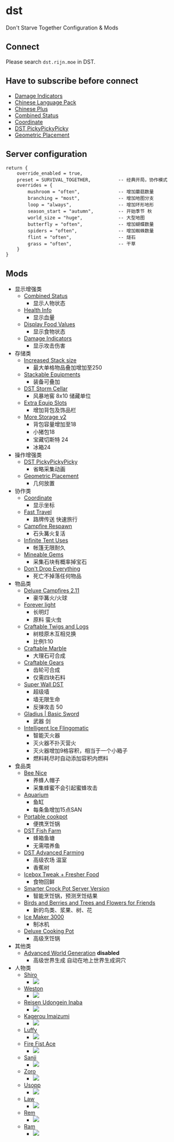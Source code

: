 # dst
Don't Starve Together Configuration &amp; Mods

## Connect

Please search `dst.rijn.moe` in DST.

## Have to subscribe before connect

- [Damage Indicators](https://steamcommunity.com/sharedfiles/filedetails/?id=543945797)
- [Chinese Language Pack](https://steamcommunity.com/sharedfiles/filedetails/?id=367546858)
- [Chinese Plus](https://steamcommunity.com/sharedfiles/filedetails/?id=572538624)
- [Combined Status](https://steamcommunity.com/sharedfiles/filedetails/?id=376333686)
- [Coordinate](https://steamcommunity.com/sharedfiles/filedetails/?id=373480109)
- [DST PickyPickyPicky](https://steamcommunity.com/sharedfiles/filedetails/?id=356398534)
- [Geometric Placement](https://steamcommunity.com/sharedfiles/filedetails/?id=351325790)

## Server configuration

```
return {
    override_enabled = true,
    preset = SURVIVAL_TOGETHER,          -- 经典开局，协作模式
    overrides = {
        mushroom = "often",              -- 增加蘑菇数量
        branching = "most",              -- 增加地图分支
        loop = "always",                 -- 增加环形地形
        season_start = "autumn",         -- 开始季节 秋
        world_size = "huge",             -- 大型地图
        butterfly = "often",             -- 增加蝴蝶数量
        spiders = "often",               -- 增加蜘蛛数量
        flint = "often",                 -- 燧石
        grass = "often",                 -- 干草
    }
}
```

## Mods

* 显示增强类
    - [Combined Status](https://steamcommunity.com/sharedfiles/filedetails/?id=376333686)
        + 显示人物状态
    - [Health Info](https://steamcommunity.com/sharedfiles/filedetails/?id=375859599)
        + 显示血量
    - [Display Food Values](https://steamcommunity.com/sharedfiles/filedetails/?id=347079953)
        + 显示食物状态
    - [Damage Indicators](https://steamcommunity.com/sharedfiles/filedetails/?id=543945797)
        + 显示攻击伤害
* 存储类
    - [Increased Stack size](https://steamcommunity.com/sharedfiles/filedetails/?id=374550642)
        + 最大单格物品叠加增加至250
    - [Stackable Equipments](https://steamcommunity.com/sharedfiles/filedetails/?id=624783401)
        + 装备可叠加
    - [DST Storm Cellar](https://steamcommunity.com/sharedfiles/filedetails/?id=382177939)
        + 风暴地窖 8x10 储藏单位
    - [Extra Equip Slots](https://steamcommunity.com/sharedfiles/filedetails/?id=375850593)
        + 增加背包及饰品栏
    - [More Storage v2](https://steamcommunity.com/sharedfiles/filedetails/?id=552215051)
        + 背包容量增加至18
        + 小猪包18
        + 宝藏切斯特 24
        + 冰箱24
* 操作增强类
    - [DST PickyPickyPicky](https://steamcommunity.com/sharedfiles/filedetails/?id=356398534)
        + 省略采集动画
    - [Geometric Placement](https://steamcommunity.com/sharedfiles/filedetails/?id=351325790)
        + 几何放置
* 协作类
    - [Coordinate](https://steamcommunity.com/sharedfiles/filedetails/?id=373480109)
        + 显示坐标
    - [Fast Travel](https://steamcommunity.com/sharedfiles/filedetails/?id=458587300)
        + 路牌传送 快速旅行
    - [Campfire Respawn](https://steamcommunity.com/sharedfiles/filedetails/?id=569043634)
        + 石头篝火复活
    - [Infinite Tent Uses](https://steamcommunity.com/sharedfiles/filedetails/?id=356930882)
        + 帐篷无限耐久
    - [Mineable Gems](https://steamcommunity.com/sharedfiles/filedetails/?id=380423963)
        + 采集石块有概率掉宝石
    - [Don't Drop Everything](https://steamcommunity.com/sharedfiles/filedetails/?id=661253977)
        + 死亡不掉落任何物品
* 物品类
    - [Deluxe Campfires 2.11](https://steamcommunity.com/sharedfiles/filedetails/?id=444235588)
        + 豪华篝火/火球
    - [Forever light](https://steamcommunity.com/sharedfiles/filedetails/?id=784481384)
        + 长明灯
        + 原料 萤火虫
    - [Craftable Twigs and Logs](https://steamcommunity.com/sharedfiles/filedetails/?id=687193679)
        + 树枝原木互相兑换
        + 比例1:10
    - [Craftable Marble](https://steamcommunity.com/sharedfiles/filedetails/?id=740906983)
        + 大理石可合成
    - [Craftable Gears](https://steamcommunity.com/sharedfiles/filedetails/?id=739170164)
        + 齿轮可合成
        + 仅需四块石料
    - [Super Wall DST](https://steamcommunity.com/sharedfiles/filedetails/?id=785295023)
        + 超级墙
        + 墙无限生命
        + 反弹攻击 50
    - [Gladius | Basic Sword](https://steamcommunity.com/sharedfiles/filedetails/?id=909055399)
        + 武器 剑
    - [Intelligent Ice Flingomatic](https://steamcommunity.com/sharedfiles/filedetails/?id=934638020)
        + 智能灭火器
        + 灭火器不扑灭营火
        + 灭火器增加9格容积，相当于一个小箱子
        + 燃料耗尽时自动添加容积内燃料
* 食品类
    - [Bee Nice](https://steamcommunity.com/sharedfiles/filedetails/?id=361994110)
        + 养蜂人帽子
        + 采集蜂蜜不会引起蜜蜂攻击
    - [Aquarium](https://steamcommunity.com/sharedfiles/filedetails/?id=387716835)
        + 鱼缸
        + 每条鱼增加15点SAN
    - [Portable cookpot](https://steamcommunity.com/sharedfiles/filedetails/?id=614931358)
        + 便携烹饪锅
    - [DST Fish Farm](https://steamcommunity.com/sharedfiles/filedetails/?id=356435289)
        + 蜂箱鱼塘
        + 无需喂养鱼
    - [DST Advanced Farming](https://steamcommunity.com/sharedfiles/filedetails/?id=370373189)
        + 高级农场 温室
        + 香蕉树
    - [Icebox Tweak + Fresher Food](https://steamcommunity.com/sharedfiles/filedetails/?id=638159924)
        + 食物回鲜
    - [Smarter Crock Pot Server Version](https://steamcommunity.com/sharedfiles/filedetails/?id=829519717)
        + 智能烹饪锅，预测烹饪结果
    - [Birds and Berries and Trees and Flowers for Friends](https://steamcommunity.com/sharedfiles/filedetails/?id=522117250)
        + 新的鸟类、浆果、树、花
    - [Ice Maker 3000](https://steamcommunity.com/sharedfiles/filedetails/?id=858801295)
        + 制冰机
    - [Deluxe Cooking Pot](https://steamcommunity.com/sharedfiles/filedetails/?id=907007729)
        + 高级烹饪锅
* 其他类
    - [Advanced World Generation](https://steamcommunity.com/sharedfiles/filedetails/?id=503187227) **disabled**
        + 高级世界生成 自动在地上世界生成洞穴
* 人物类
    - [Shiro](https://steamcommunity.com/sharedfiles/filedetails/?id=833060148)
        + ![](https://steamuserimages-a.akamaihd.net/ugc/197429630918985529/161B43A1246CA8CEFF0BF5E9F7AE3D2347AA1E19/?interpolation=lanczos-none&output-format=jpeg&output-quality=95&fit=inside|268:268&composite-to%3D%2A%2C%2A%7C268%3A268&background-color=black)
    - [Weston](https://steamcommunity.com/sharedfiles/filedetails/?id=881681992)
        + ![](https://steamuserimages-a.akamaihd.net/ugc/89350021588232740/0220A216C7ED3D067E76EB40E0EC933B398655B1/?interpolation=lanczos-none&output-format=jpeg&output-quality=95&fit=inside|268:268&composite-to%3D%2A%2C%2A%7C268%3A268&background-color=black)
    - [Reisen Udongein Inaba](https://steamcommunity.com/sharedfiles/filedetails/?id=703758203)
        + ![](https://steamuserimages-a.akamaihd.net/ugc/485641769687914853/42F646718E5D9F874E48D76FC5F2384E1806EBEA/?interpolation=lanczos-none&output-format=jpeg&output-quality=95&fit=inside|268:268&composite-to%3D%2A%2C%2A%7C268%3A268&background-color=black)
    - [Kagerou Imaizumi](https://steamcommunity.com/sharedfiles/filedetails/?id=700056809)
        + ![](https://steamuserimages-a.akamaihd.net/ugc/485641161501495913/EFB27967815F22E8708AC46ADF953AFD834121BC/?interpolation=lanczos-none&output-format=jpeg&output-quality=95&fit=inside|268:268&composite-to%3D%2A%2C%2A%7C268%3A268&background-color=black)
    - [Luffy](https://steamcommunity.com/sharedfiles/filedetails/?id=380079744)
        + ![](https://steamuserimages-a.akamaihd.net/ugc/544142474641324588/94FE7E576CFE89B1041F47642FFED810FC826FC6/?interpolation=lanczos-none&output-format=jpeg&output-quality=95&fit=inside|268:268&composite-to%3D%2A%2C%2A%7C268%3A268&background-color=black)
    - [Fire Fist Ace](https://steamcommunity.com/sharedfiles/filedetails/?id=388109833)
        + ![](https://steamuserimages-a.akamaihd.net/ugc/706273152532648366/2CEEDCA95A131FCC48CB1BF8DB2DADDC109278F1/?interpolation=lanczos-none&output-format=jpeg&output-quality=95&fit=inside|268:268&composite-to%3D%2A%2C%2A%7C268%3A268&background-color=black)
    - [Sanji](https://steamcommunity.com/sharedfiles/filedetails/?id=454781545)
        + ![](https://steamuserimages-a.akamaihd.net/ugc/716417030280126948/829326B0331A54371FB26BA9394DF19FD88E24EC/?interpolation=lanczos-none&output-format=jpeg&output-quality=95&fit=inside|268:268&composite-to%3D%2A%2C%2A%7C268%3A268&background-color=black)
    - [Zoro](https://steamcommunity.com/sharedfiles/filedetails/?id=409184357)
        + ![](https://steamuserimages-a.akamaihd.net/ugc/713031902150543579/0B4D31A362901E56B8412D4113607553EE172327/?interpolation=lanczos-none&output-format=jpeg&output-quality=95&fit=inside|268:268&composite-to%3D%2A%2C%2A%7C268%3A268&background-color=black)
    - [Usopp](https://steamcommunity.com/sharedfiles/filedetails/?id=528613635)
        + ![](https://steamuserimages-a.akamaihd.net/ugc/644370215581508773/7678972418F0D4A2B3940BFD3600536320064588/?interpolation=lanczos-none&output-format=jpeg&output-quality=95&fit=inside|268:268&composite-to%3D%2A%2C%2A%7C268%3A268&background-color=black)
    - [Law](https://steamcommunity.com/sharedfiles/filedetails/?id=485291255)
        + ![](https://steamuserimages-a.akamaihd.net/ugc/701784661370634460/D9DEE65CFBACB650026EBD326931F3DF35055D01/?interpolation=lanczos-none&output-format=jpeg&output-quality=95&fit=inside|268:268&composite-to%3D%2A%2C%2A%7C268%3A268&background-color=black)
    - [Rem](https://steamcommunity.com/sharedfiles/filedetails/?id=907441365)
        + ![](https://steamuserimages-a.akamaihd.net/ugc/85975227918170954/3DB7DF31AB687C5E6780C26F24C2DCACE70D2BD6/?interpolation=lanczos-none&output-format=jpeg&output-quality=95&fit=inside|268:268&composite-to%3D%2A%2C%2A%7C268%3A268&background-color=black)
    - [Ram](https://steamcommunity.com/sharedfiles/filedetails/?id=908771355)
        + ![](https://steamuserimages-a.akamaihd.net/ugc/85975227917811427/7A51148B9F34C017613B95DFA091AA2E0FEC8664/?interpolation=lanczos-none&output-format=jpeg&output-quality=95&fit=inside|268:268&composite-to%3D%2A%2C%2A%7C268%3A268&background-color=black)

